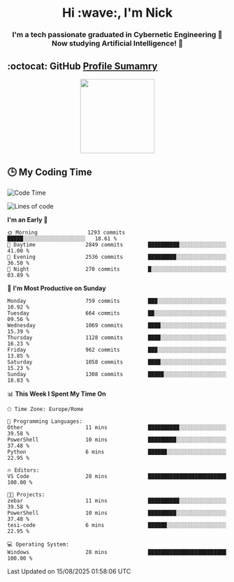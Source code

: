 <h1 align="center">Hi :wave:, I'm Nick</h1>

<h3 align="center">I'm a tech passionate graduated in Cybernetic Engineering 🤖<br>
Now studying Artificial Intelligence! 🧠</h3>


## :octocat: GitHub <a href="https://github.com/vn7n24fzkq/github-profile-summary-cards">Profile Sumamry</a>

<p align="center">
   <img style="height:170px;display:inline-block"  src="http://github-profile-summary-cards.vercel.app/api/cards/profile-details?username=CodeClimberNT&theme=github_dark" />
<!--    <img style="height:170px;display:inline-block"  src="http://github-profile-summary-cards.vercel.app/api/cards/repos-per-language?username=CodeClimberNT&theme=github_dark&exclude=" /> -->
</p>

 ## :clock3: My Coding Time 
 
<!--START_SECTION:waka-->
![Code Time](http://img.shields.io/badge/Code%20Time-767%20hrs%2019%20mins-blue)

![Lines of code](https://img.shields.io/badge/From%20Hello%20World%20I%27ve%20Written-8.6%20million%20lines%20of%20code-blue)

**I'm an Early 🐤** 

```text
🌞 Morning                1293 commits        █████░░░░░░░░░░░░░░░░░░░░   18.61 % 
🌆 Daytime                2849 commits        ██████████░░░░░░░░░░░░░░░   41.00 % 
🌃 Evening                2536 commits        █████████░░░░░░░░░░░░░░░░   36.50 % 
🌙 Night                  270 commits         █░░░░░░░░░░░░░░░░░░░░░░░░   03.89 % 
```
📅 **I'm Most Productive on Sunday** 

```text
Monday                   759 commits         ███░░░░░░░░░░░░░░░░░░░░░░   10.92 % 
Tuesday                  664 commits         ██░░░░░░░░░░░░░░░░░░░░░░░   09.56 % 
Wednesday                1069 commits        ████░░░░░░░░░░░░░░░░░░░░░   15.39 % 
Thursday                 1128 commits        ████░░░░░░░░░░░░░░░░░░░░░   16.23 % 
Friday                   962 commits         ███░░░░░░░░░░░░░░░░░░░░░░   13.85 % 
Saturday                 1058 commits        ████░░░░░░░░░░░░░░░░░░░░░   15.23 % 
Sunday                   1308 commits        █████░░░░░░░░░░░░░░░░░░░░   18.83 % 
```


📊 **This Week I Spent My Time On** 

```text
🕑︎ Time Zone: Europe/Rome

💬 Programming Languages: 
Other                    11 mins             ██████████░░░░░░░░░░░░░░░   39.58 % 
PowerShell               10 mins             █████████░░░░░░░░░░░░░░░░   37.48 % 
Python                   6 mins              ██████░░░░░░░░░░░░░░░░░░░   22.95 % 

🔥 Editors: 
VS Code                  28 mins             █████████████████████████   100.00 % 

🐱‍💻 Projects: 
zebar                    11 mins             ██████████░░░░░░░░░░░░░░░   39.58 % 
PowerShell               10 mins             █████████░░░░░░░░░░░░░░░░   37.48 % 
tesi-code                6 mins              ██████░░░░░░░░░░░░░░░░░░░   22.95 % 

💻 Operating System: 
Windows                  28 mins             █████████████████████████   100.00 % 
```


 Last Updated on 15/08/2025 01:58:06 UTC
<!--END_SECTION:waka-->

